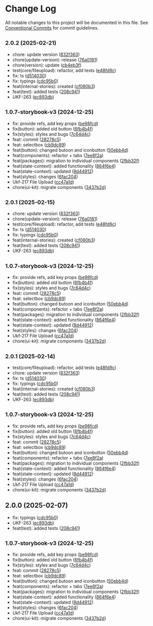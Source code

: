 # Change Log

All notable changes to this project will be documented in this file.
See [Conventional Commits](https://conventionalcommits.org) for commit guidelines.

## <small>2.0.2 (2025-02-21)</small>

* chore: update version ([832f363](https://gitlab.optimacros.com/fe/ui-kit/commit/832f363))
* chore(update-version): release ([76a0181](https://gitlab.optimacros.com/fe/ui-kit/commit/76a0181))
* chore(version): update ([cb4eb3f](https://gitlab.optimacros.com/fe/ui-kit/commit/cb4eb3f))
* test(core/fileupload): refactor, add tests ([e48fd9c](https://gitlab.optimacros.com/fe/ui-kit/commit/e48fd9c))
* fix: ts ([d514030](https://gitlab.optimacros.com/fe/ui-kit/commit/d514030))
* fix: typings ([cdc95b0](https://gitlab.optimacros.com/fe/ui-kit/commit/cdc95b0))
* feat(internal-stories): created ([cf080b3](https://gitlab.optimacros.com/fe/ui-kit/commit/cf080b3))
* feat(test): added tests ([208c941](https://gitlab.optimacros.com/fe/ui-kit/commit/208c941))
* UKF-263 ([ec893db](https://gitlab.optimacros.com/fe/ui-kit/commit/ec893db))



## <small>1.0.7-storybook-v3 (2024-12-25)</small>

* fix: provide refs, add key props ([be98fcd](https://gitlab.optimacros.com/fe/ui-kit/commit/be98fcd))
* fix(button): added old button ([6fb4b4f](https://gitlab.optimacros.com/fe/ui-kit/commit/6fb4b4f))
* fix(styles): styles and bugs ([7c64d4c](https://gitlab.optimacros.com/fe/ui-kit/commit/7c64d4c))
* feat: commit ([28278c5](https://gitlab.optimacros.com/fe/ui-kit/commit/28278c5))
* feat: selectbox ([cb9dc89](https://gitlab.optimacros.com/fe/ui-kit/commit/cb9dc89))
* feat(button): changed butoon and iconbutton ([50ebb4d](https://gitlab.optimacros.com/fe/ui-kit/commit/50ebb4d))
* feat(components): refactor + tabs ([7ee8f2a](https://gitlab.optimacros.com/fe/ui-kit/commit/7ee8f2a))
* feat(packages): migration to individual components ([2fbb32f](https://gitlab.optimacros.com/fe/ui-kit/commit/2fbb32f))
* feat(state-context): added functionality ([864f6e4](https://gitlab.optimacros.com/fe/ui-kit/commit/864f6e4))
* feat(state-context): updated ([8d44912](https://gitlab.optimacros.com/fe/ui-kit/commit/8d44912))
* feat(styles): changes ([6fac204](https://gitlab.optimacros.com/fe/ui-kit/commit/6fac204))
* Ukf-217 File Upload ([cc47a1d](https://gitlab.optimacros.com/fe/ui-kit/commit/cc47a1d))
* chore(ui-kit): migrate components ([3437b2d](https://gitlab.optimacros.com/fe/ui-kit/commit/3437b2d))





## <small>2.0.1 (2025-02-15)</small>

* chore: update version ([832f363](https://gitlab.optimacros.com/fe/ui-kit/commit/832f363))
* chore(update-version): release ([76a0181](https://gitlab.optimacros.com/fe/ui-kit/commit/76a0181))
* test(core/fileupload): refactor, add tests ([e48fd9c](https://gitlab.optimacros.com/fe/ui-kit/commit/e48fd9c))
* fix: ts ([d514030](https://gitlab.optimacros.com/fe/ui-kit/commit/d514030))
* fix: typings ([cdc95b0](https://gitlab.optimacros.com/fe/ui-kit/commit/cdc95b0))
* feat(internal-stories): created ([cf080b3](https://gitlab.optimacros.com/fe/ui-kit/commit/cf080b3))
* feat(test): added tests ([208c941](https://gitlab.optimacros.com/fe/ui-kit/commit/208c941))
* UKF-263 ([ec893db](https://gitlab.optimacros.com/fe/ui-kit/commit/ec893db))



## <small>1.0.7-storybook-v3 (2024-12-25)</small>

* fix: provide refs, add key props ([be98fcd](https://gitlab.optimacros.com/fe/ui-kit/commit/be98fcd))
* fix(button): added old button ([6fb4b4f](https://gitlab.optimacros.com/fe/ui-kit/commit/6fb4b4f))
* fix(styles): styles and bugs ([7c64d4c](https://gitlab.optimacros.com/fe/ui-kit/commit/7c64d4c))
* feat: commit ([28278c5](https://gitlab.optimacros.com/fe/ui-kit/commit/28278c5))
* feat: selectbox ([cb9dc89](https://gitlab.optimacros.com/fe/ui-kit/commit/cb9dc89))
* feat(button): changed butoon and iconbutton ([50ebb4d](https://gitlab.optimacros.com/fe/ui-kit/commit/50ebb4d))
* feat(components): refactor + tabs ([7ee8f2a](https://gitlab.optimacros.com/fe/ui-kit/commit/7ee8f2a))
* feat(packages): migration to individual components ([2fbb32f](https://gitlab.optimacros.com/fe/ui-kit/commit/2fbb32f))
* feat(state-context): added functionality ([864f6e4](https://gitlab.optimacros.com/fe/ui-kit/commit/864f6e4))
* feat(state-context): updated ([8d44912](https://gitlab.optimacros.com/fe/ui-kit/commit/8d44912))
* feat(styles): changes ([6fac204](https://gitlab.optimacros.com/fe/ui-kit/commit/6fac204))
* Ukf-217 File Upload ([cc47a1d](https://gitlab.optimacros.com/fe/ui-kit/commit/cc47a1d))
* chore(ui-kit): migrate components ([3437b2d](https://gitlab.optimacros.com/fe/ui-kit/commit/3437b2d))





## <small>2.0.1 (2025-02-14)</small>

* test(core/fileupload): refactor, add tests ([e48fd9c](https://gitlab.optimacros.com/fe/ui-kit/commit/e48fd9c))
* chore: update version ([832f363](https://gitlab.optimacros.com/fe/ui-kit/commit/832f363))
* fix: ts ([d514030](https://gitlab.optimacros.com/fe/ui-kit/commit/d514030))
* fix: typings ([cdc95b0](https://gitlab.optimacros.com/fe/ui-kit/commit/cdc95b0))
* feat(internal-stories): created ([cf080b3](https://gitlab.optimacros.com/fe/ui-kit/commit/cf080b3))
* feat(test): added tests ([208c941](https://gitlab.optimacros.com/fe/ui-kit/commit/208c941))
* UKF-263 ([ec893db](https://gitlab.optimacros.com/fe/ui-kit/commit/ec893db))



## <small>1.0.7-storybook-v3 (2024-12-25)</small>

* fix: provide refs, add key props ([be98fcd](https://gitlab.optimacros.com/fe/ui-kit/commit/be98fcd))
* fix(button): added old button ([6fb4b4f](https://gitlab.optimacros.com/fe/ui-kit/commit/6fb4b4f))
* fix(styles): styles and bugs ([7c64d4c](https://gitlab.optimacros.com/fe/ui-kit/commit/7c64d4c))
* feat: commit ([28278c5](https://gitlab.optimacros.com/fe/ui-kit/commit/28278c5))
* feat: selectbox ([cb9dc89](https://gitlab.optimacros.com/fe/ui-kit/commit/cb9dc89))
* feat(button): changed butoon and iconbutton ([50ebb4d](https://gitlab.optimacros.com/fe/ui-kit/commit/50ebb4d))
* feat(components): refactor + tabs ([7ee8f2a](https://gitlab.optimacros.com/fe/ui-kit/commit/7ee8f2a))
* feat(packages): migration to individual components ([2fbb32f](https://gitlab.optimacros.com/fe/ui-kit/commit/2fbb32f))
* feat(state-context): added functionality ([864f6e4](https://gitlab.optimacros.com/fe/ui-kit/commit/864f6e4))
* feat(state-context): updated ([8d44912](https://gitlab.optimacros.com/fe/ui-kit/commit/8d44912))
* feat(styles): changes ([6fac204](https://gitlab.optimacros.com/fe/ui-kit/commit/6fac204))
* Ukf-217 File Upload ([cc47a1d](https://gitlab.optimacros.com/fe/ui-kit/commit/cc47a1d))
* chore(ui-kit): migrate components ([3437b2d](https://gitlab.optimacros.com/fe/ui-kit/commit/3437b2d))





## 2.0.0 (2025-02-07)

* fix: typings ([cdc95b0](https://gitlab.optimacros.com/fe/ui-kit/commit/cdc95b0))
* UKF-263 ([ec893db](https://gitlab.optimacros.com/fe/ui-kit/commit/ec893db))
* feat(test): added tests ([208c941](https://gitlab.optimacros.com/fe/ui-kit/commit/208c941))



## <small>1.0.7-storybook-v3 (2024-12-25)</small>

* fix: provide refs, add key props ([be98fcd](https://gitlab.optimacros.com/fe/ui-kit/commit/be98fcd))
* fix(button): added old button ([6fb4b4f](https://gitlab.optimacros.com/fe/ui-kit/commit/6fb4b4f))
* fix(styles): styles and bugs ([7c64d4c](https://gitlab.optimacros.com/fe/ui-kit/commit/7c64d4c))
* feat: commit ([28278c5](https://gitlab.optimacros.com/fe/ui-kit/commit/28278c5))
* feat: selectbox ([cb9dc89](https://gitlab.optimacros.com/fe/ui-kit/commit/cb9dc89))
* feat(button): changed butoon and iconbutton ([50ebb4d](https://gitlab.optimacros.com/fe/ui-kit/commit/50ebb4d))
* feat(components): refactor + tabs ([7ee8f2a](https://gitlab.optimacros.com/fe/ui-kit/commit/7ee8f2a))
* feat(packages): migration to individual components ([2fbb32f](https://gitlab.optimacros.com/fe/ui-kit/commit/2fbb32f))
* feat(state-context): added functionality ([864f6e4](https://gitlab.optimacros.com/fe/ui-kit/commit/864f6e4))
* feat(state-context): updated ([8d44912](https://gitlab.optimacros.com/fe/ui-kit/commit/8d44912))
* feat(styles): changes ([6fac204](https://gitlab.optimacros.com/fe/ui-kit/commit/6fac204))
* Ukf-217 File Upload ([cc47a1d](https://gitlab.optimacros.com/fe/ui-kit/commit/cc47a1d))
* chore(ui-kit): migrate components ([3437b2d](https://gitlab.optimacros.com/fe/ui-kit/commit/3437b2d))
